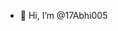 - 👋 Hi, I’m @17Abhi005

<!---
17Abhi005/17Abhi005 is a ✨ special ✨ repository because its `README.md` (this file) appears on your GitHub profile.
You can click the Preview link to take a look at your changes.
--->

